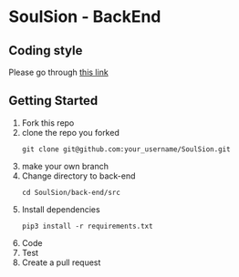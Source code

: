# SoulSion - BackEnd

## Coding style
Please go through [this link](https://www.soulsion.com/?route=contribute_back-end)

## Getting Started

1. Fork this repo
2. clone the repo you forked
    ```
    git clone git@github.com:your_username/SoulSion.git
    ```
3. make your own branch
4. Change directory to back-end
    ```
    cd SoulSion/back-end/src
    ```
5. Install dependencies
    ```
    pip3 install -r requirements.txt
    ```
6. Code
7. Test
8. Create a pull request
